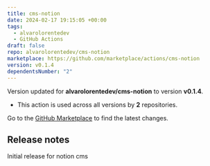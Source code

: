 ```yaml
---
title: cms-notion
date: 2024-02-17 19:15:05 +00:00
tags:
  - alvarolorentedev
  - GitHub Actions
draft: false
repo: alvarolorentedev/cms-notion
marketplace: https://github.com/marketplace/actions/cms-notion
version: v0.1.4
dependentsNumber: "2"
---
```



Version updated for **alvarolorentedev/cms-notion** to version **v0.1.4**.
- This action is used across all versions by **2** repositories.

Go to the [GitHub Marketplace](https://github.com/marketplace/actions/cms-notion) to find the latest changes.

## Release notes

Initial release for notion cms
